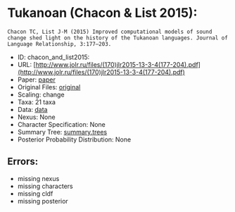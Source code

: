 # Tukanoan (Chacon & List 2015):

```
Chacon TC, List J-M (2015) Improved computational models of sound change shed light on the history of the Tukanoan languages. Journal of Language Relationship, 3:177–203.
```

* ID: chacon_and_list2015:
* URL: [http://www.jolr.ru/files/(170)jlr2015-13-3-4(177-204).pdf](http://www.jolr.ru/files/(170)jlr2015-13-3-4(177-204).pdf)
* Paper: [paper](paper)
* Original Files: [original](original)
* Scaling: change
* Taxa: 21 taxa 
* Data: [data](data)
* Nexus: None
* Character Specification: None
* Summary Tree: [summary.trees](summary.trees)
* Posterior Probability Distribution: None

## Errors:

* missing nexus
* missing characters
* missing cldf
* missing posterior
